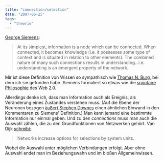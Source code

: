 ```yaml
---
title: "connection/selection"
date: "2007-06-25"
tags: 
  - "theorie"
---
```


[George Siemens](http://knowingknowledge.com/2007/06/a_simple_definition_of_knowled.php "A Simple Definition of Knowledge (Knowing Knowledge)"):

> At its simplest, information is a node which can be connected. When connected, it becomes knowledge (i.e. it possesses some type of context and is situated in relation to other elements). The combined nature of many such connections results in understanding...i.e. understanding is an emergent property of the network.

Mir ist diese Definition von Wissen so sympathisch wie [Thomas N. Burg](http://randgaenge.net/2007/06/07/on-knowledge-and-culture/ "On Knowledge and Culture - .:|randgaenge|:."), bei dem ich sie gefunden habe. Siemens formuliert so etwas wie die [spontane Philosophie](http://search.abaa.org/dbp2/book340675534.html "ALTHUSSER, Louis, Philosophie et philosophie spontanée des savants (1967).") des Web 2.0.

Allerdings denke ich, dass man Information auch als Ereignis, als Veränderung eines Zustandes verstehen muss. (Auf die Ebene der Neuronen bezogen [äußert Stephen Downes](http://knowingknowledge.com/2007/06/a_simple_definition_of_knowled.php#comment-6935 "...I don't want to be antagonistic, but this account is not satisfactory....") einen ähnlichen Einwand in den Kommentaren zu Siemens' Definition.) Man kann jemand eine bestimmte Information nur einmal geben. Und zu den _connections_ muss man auch die Auswahl zählen, die zu den Grundfunktionen von Netzwerken gehört. Van Dijk [schreibt:](http://www.gw.utwente.nl/vandijk/research/network_theory/network_theory_plaatje/a_theory_outline_outline_of_a.doc/ "A. Theory Outline - Outline of a Multilevel Theory")

> Networks increase options for selections by system units.

Wobei die Auswahl unter möglichen Verbindungen erfolgt. Aber ohne Auswahl endet man im Beziehungswahn und im bloßen Allgemeinwissen.

